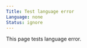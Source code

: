 ```yaml
---
Title: Test language error
Language: none
Status: ignore
---
```

This page tests language error.